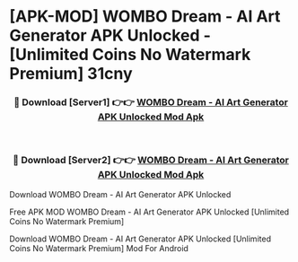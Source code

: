 # [APK-MOD] WOMBO Dream - AI Art Generator APK Unlocked - [Unlimited Coins No Watermark Premium] 31cny



<div align="center">
<h3>🔴 Download [Server1] 👉👉 <a href="https://momento.my/?title=WOMBO_Dream_-_AI_Art_Generator_APK_Unlocked">WOMBO Dream - AI Art Generator APK Unlocked Mod Apk</a></h3><br>

<h3>🔴 Download [Server2] 👉👉 <a href="https://momento.my/?title=WOMBO_Dream_-_AI_Art_Generator_APK_Unlocked">WOMBO Dream - AI Art Generator APK Unlocked Mod Apk</a></h3>
</div>



Download WOMBO Dream - AI Art Generator APK Unlocked 

Free APK MOD WOMBO Dream - AI Art Generator APK Unlocked [Unlimited Coins No Watermark Premium]

Download WOMBO Dream - AI Art Generator APK Unlocked [Unlimited Coins No Watermark Premium] Mod For Android
